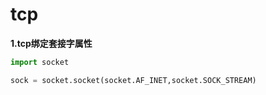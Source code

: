 # tcp

**1.tcp绑定套接字属性**

```python
import socket

sock = socket.socket(socket.AF_INET,socket.SOCK_STREAM)
```

